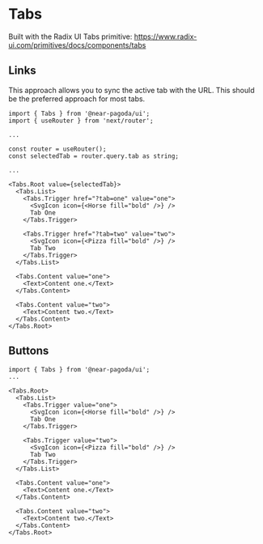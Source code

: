 # Tabs

Built with the Radix UI Tabs primitive: https://www.radix-ui.com/primitives/docs/components/tabs

## Links

This approach allows you to sync the active tab with the URL. This should be the preferred approach for most tabs.

```tsx
import { Tabs } from '@near-pagoda/ui';
import { useRouter } from 'next/router';

...

const router = useRouter();
const selectedTab = router.query.tab as string;

...

<Tabs.Root value={selectedTab}>
  <Tabs.List>
    <Tabs.Trigger href="?tab=one" value="one">
      <SvgIcon icon={<Horse fill="bold" />} />
      Tab One
    </Tabs.Trigger>

    <Tabs.Trigger href="?tab=two" value="two">
      <SvgIcon icon={<Pizza fill="bold" />} />
      Tab Two
    </Tabs.Trigger>
  </Tabs.List>

  <Tabs.Content value="one">
    <Text>Content one.</Text>
  </Tabs.Content>

  <Tabs.Content value="two">
    <Text>Content two.</Text>
  </Tabs.Content>
</Tabs.Root>
```

## Buttons

```tsx
import { Tabs } from '@near-pagoda/ui';
...

<Tabs.Root>
  <Tabs.List>
    <Tabs.Trigger value="one">
      <SvgIcon icon={<Horse fill="bold" />} />
      Tab One
    </Tabs.Trigger>

    <Tabs.Trigger value="two">
      <SvgIcon icon={<Pizza fill="bold" />} />
      Tab Two
    </Tabs.Trigger>
  </Tabs.List>

  <Tabs.Content value="one">
    <Text>Content one.</Text>
  </Tabs.Content>

  <Tabs.Content value="two">
    <Text>Content two.</Text>
  </Tabs.Content>
</Tabs.Root>
```
